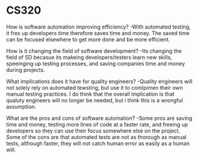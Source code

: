 # CS320
How is software automation improving efficiency?
-With automated testing, it fres up developers time therefore saves time and money.  The saved time can be focused elsewhere to get more done and be more efficient.

How is it changing the field of software development?
-Its changing the field of SD becasue its makeing developers/testers learn new skills, speeinging up testing processes, and saving companies time and money during projects.

What implications does it have for quality engineers?
-Quality engineers will not solely rely on automated tewsting, but use it to comlpimen their own manual testing practices. I do think that the overall implication is that qualuty engineers will no longer be needed, but i think this is a wrongful assumption.

What are the pros and cons of software automation?
-Some pros are saving time and money, testing more lines of code at a faster rate, and freeing up developers so they can use their focus somewhere else on the project.
Some of the cons are that automated tests are not as thorough as manual tests, although faster, they will not catch human error as easily as a human will.
